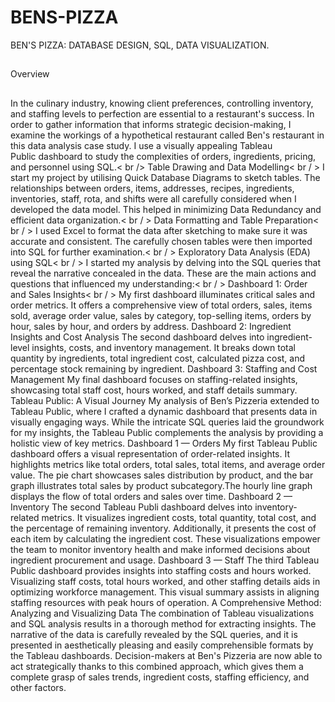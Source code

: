 # BENS-PIZZA 
BEN'S PIZZA: DATABASE DESIGN, SQL, DATA VISUALIZATION.
##
Overview
##
In the culinary industry, knowing client preferences, controlling inventory, and staffing levels to perfection are essential to a restaurant's success. In order to gather information that informs strategic decision-making, I examine the workings of a hypothetical restaurant called Ben's restaurant in this data analysis case study. I use a visually appealing Tableau Public dashboard to study the complexities of orders, ingredients, pricing, and personnel using SQL.< br />
Table Drawing and Data Modelling< br / >
I start my project by utilising Quick Database Diagrams to sketch tables. The relationships between orders, items, addresses, recipes, ingredients, inventories, staff, rota, and shifts were all carefully considered when I developed the data model. This helped in minimizing Data Redundancy and efficient data organization.< br / >
Data Formatting and Table Preparation< br / >
I used Excel to format the data after sketching to make sure it was accurate and consistent. The carefully chosen tables were then imported into SQL for further examination.< br / >
Exploratory Data Analysis (EDA) using SQL< br / >
I started my analysis by delving into the SQL queries that reveal the narrative concealed in the data. These are the main actions and questions that influenced my understanding:< br / >
Dashboard 1: Order and Sales Insights< br / >
My first dashboard illuminates critical sales and order metrics. It offers a comprehensive view of total orders, sales, items sold, average order value, sales by category, top-selling items, orders by hour, sales by hour, and orders by address.
Dashboard 2: Ingredient Insights and Cost Analysis
The second dashboard delves into ingredient-level insights, costs, and inventory management. It breaks down total quantity by ingredients, total ingredient cost, calculated pizza cost, and percentage stock remaining by ingredient.
Dashboard 3: Staffing and Cost Management
My final dashboard focuses on staffing-related insights, showcasing total staff cost, hours worked, and staff details summary.
Tableau Public: A Visual Journey
My analysis of Ben’s Pizzeria extended to Tableau Public, where I crafted a dynamic dashboard that presents data in visually engaging ways. While the intricate SQL queries laid the groundwork for my insights, the Tableau Public complements the analysis by providing a holistic view of key metrics.
Dashboard 1 — Orders
My first Tableau Public dashboard offers a visual representation of order-related insights. It highlights metrics like total orders, total sales, total items, and average order value. The pie chart showcases sales distribution by product, and the bar graph illustrates total sales by product subcategory.The hourly line graph displays the flow of total orders and sales over time. 
Dashboard 2 — Inventory
The second Tableau Publi dashboard delves into inventory-related metrics. It visualizes ingredient costs, total quantity, total cost, and the percentage of remaining inventory. Additionally, it presents the cost of each item by calculating the ingredient cost. These visualizations empower the team to monitor inventory health and make informed decisions about ingredient procurement and usage.
Dashboard 3 — Staff
The third Tableau Public dashboard provides insights into staffing costs and hours worked. Visualizing staff costs, total hours worked, and other staffing details aids in optimizing workforce management. This visual summary assists in aligning staffing resources with peak hours of operation.
A Comprehensive Method: Analyzing and Visualizing Data
The combination of Tableau visualizations and SQL analysis results in a thorough method for extracting insights. The narrative of  the data is carefully revealed by the SQL queries, and it is presented in aesthetically pleasing and easily comprehensible formats by the Tableau dashboards. Decision-makers at Ben's Pizzeria are now able to act strategically thanks to this combined approach, which gives them a complete grasp of sales trends, ingredient costs, staffing efficiency, and other factors.

